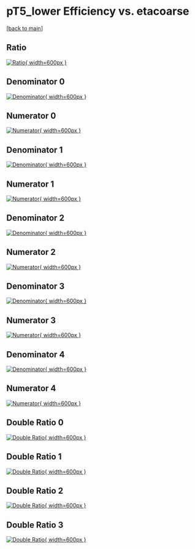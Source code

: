 # pT5_lower Efficiency vs. etacoarse

[[back to main](./)]



## Ratio

[![Ratio](../mtv/var/pT5_lower_xtr_0_1_eff_etacoarse.png){ width=600px }](../mtv/var/pT5_lower_xtr_0_1_eff_etacoarse.pdf)

## Denominator 0

[![Denominator](../mtv/den/pT5_lower_xtr_0_1_eff_etacoarse_den0.png){ width=600px }](../mtv/den/pT5_lower_xtr_0_1_eff_etacoarse_den0.pdf)

## Numerator 0

[![Numerator](../mtv/num/pT5_lower_xtr_0_1_eff_etacoarse_num0.png){ width=600px }](../mtv/num/pT5_lower_xtr_0_1_eff_etacoarse_num0.pdf)

## Denominator 1

[![Denominator](../mtv/den/pT5_lower_xtr_0_1_eff_etacoarse_den1.png){ width=600px }](../mtv/den/pT5_lower_xtr_0_1_eff_etacoarse_den1.pdf)

## Numerator 1

[![Numerator](../mtv/num/pT5_lower_xtr_0_1_eff_etacoarse_num1.png){ width=600px }](../mtv/num/pT5_lower_xtr_0_1_eff_etacoarse_num1.pdf)

## Denominator 2

[![Denominator](../mtv/den/pT5_lower_xtr_0_1_eff_etacoarse_den2.png){ width=600px }](../mtv/den/pT5_lower_xtr_0_1_eff_etacoarse_den2.pdf)

## Numerator 2

[![Numerator](../mtv/num/pT5_lower_xtr_0_1_eff_etacoarse_num2.png){ width=600px }](../mtv/num/pT5_lower_xtr_0_1_eff_etacoarse_num2.pdf)

## Denominator 3

[![Denominator](../mtv/den/pT5_lower_xtr_0_1_eff_etacoarse_den3.png){ width=600px }](../mtv/den/pT5_lower_xtr_0_1_eff_etacoarse_den3.pdf)

## Numerator 3

[![Numerator](../mtv/num/pT5_lower_xtr_0_1_eff_etacoarse_num3.png){ width=600px }](../mtv/num/pT5_lower_xtr_0_1_eff_etacoarse_num3.pdf)

## Denominator 4

[![Denominator](../mtv/den/pT5_lower_xtr_0_1_eff_etacoarse_den4.png){ width=600px }](../mtv/den/pT5_lower_xtr_0_1_eff_etacoarse_den4.pdf)

## Numerator 4

[![Numerator](../mtv/num/pT5_lower_xtr_0_1_eff_etacoarse_num4.png){ width=600px }](../mtv/num/pT5_lower_xtr_0_1_eff_etacoarse_num4.pdf)

## Double Ratio 0

[![Double Ratio](../mtv/ratio/pT5_lower_xtr_0_1_eff_etacoarse_ratio0.png){ width=600px }](../mtv/ratio/pT5_lower_xtr_0_1_eff_etacoarse_ratio0.pdf)

## Double Ratio 1

[![Double Ratio](../mtv/ratio/pT5_lower_xtr_0_1_eff_etacoarse_ratio1.png){ width=600px }](../mtv/ratio/pT5_lower_xtr_0_1_eff_etacoarse_ratio1.pdf)

## Double Ratio 2

[![Double Ratio](../mtv/ratio/pT5_lower_xtr_0_1_eff_etacoarse_ratio2.png){ width=600px }](../mtv/ratio/pT5_lower_xtr_0_1_eff_etacoarse_ratio2.pdf)

## Double Ratio 3

[![Double Ratio](../mtv/ratio/pT5_lower_xtr_0_1_eff_etacoarse_ratio3.png){ width=600px }](../mtv/ratio/pT5_lower_xtr_0_1_eff_etacoarse_ratio3.pdf)

